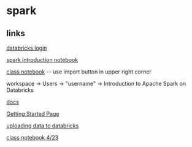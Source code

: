 # spark

## links
[databricks login](https://community.cloud.databricks.com/login.html;jsessionid=webapp-shard-ce2-webapp-6745df749b-gfxft1rx4dg7kc1m5t1fltp9nmuk5nw.webapp-shard-ce2-webapp-6745df749b-gfxft)

[spark introduction notebook](https://docs.databricks.com/_static/notebooks/gentle-introduction-to-apache-spark.html)

[class notebook](https://databricks-prod-cloudfront.cloud.databricks.com/public/4027ec902e239c93eaaa8714f173bcfc/4000045829686806/4130268913211958/8487678941636942/latest.html) -- use import button in upper right corner

workspace -> Users -> "username" -> Introduction to Apache Spark on Databricks

[docs](https://spark.apache.org/docs/latest/api/python/pyspark.sql.html#module-pyspark.sql.functions)

[Getting Started Page](https://spark.apache.org/docs/1.6.1/sql-programming-guide.html)

[uploading data to databricks](https://docs.databricks.com/user-guide/tables.html#create-table-ui)

[class notebook 4/23](https://databricks-prod-cloudfront.cloud.databricks.com/public/4027ec902e239c93eaaa8714f173bcfc/4000045829686806/2659835526880009/8487678941636942/latest.html)
